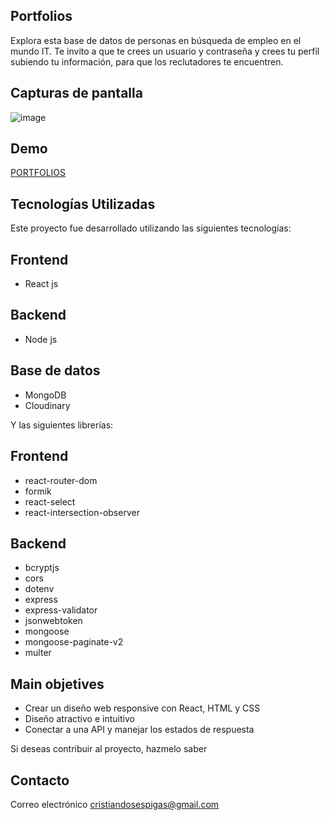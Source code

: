 ## Portfolios

Explora esta  base de datos de personas en búsqueda de empleo en el mundo IT. 
Te invito a que te crees un usuario y contraseña y crees tu perfil subiendo tu información, para que los reclutadores te encuentren.

## Capturas de pantalla

![image](https://github.com/cristianrodriguezz/portafolios/assets/79176713/fe869425-eabd-4b4b-805a-71a7a5f10809)

## Demo
[PORTFOLIOS](https://portafolios-ruddy.vercel.app/)

## Tecnologías Utilizadas

Este proyecto fue desarrollado utilizando las siguientes tecnologías:

## Frontend
- React js
## Backend
- Node js
## Base de datos
- MongoDB
- Cloudinary


Y las siguientes librerías:

## Frontend
- react-router-dom
- formik
- react-select
- react-intersection-observer
## Backend
- bcryptjs
- cors
- dotenv
- express
- express-validator
- jsonwebtoken
- mongoose
- mongoose-paginate-v2
- multer

## Main objetives

  - Crear un diseño web responsive con React, HTML y CSS
  - Diseño atractivo e intuitivo
  - Conectar a una API y manejar los estados de respuesta


Si deseas contribuir al proyecto, hazmelo saber

## Contacto

Correo electrónico [cristiandosespigas@gmail.com](cristiandosespigas@gmail.com)

